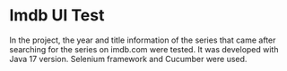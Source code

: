 # Imdb UI Test
In the project, the year and title information of the series that came after searching for the series on imdb.com were tested. It was developed with Java 17 version. Selenium framework and Cucumber were used.
